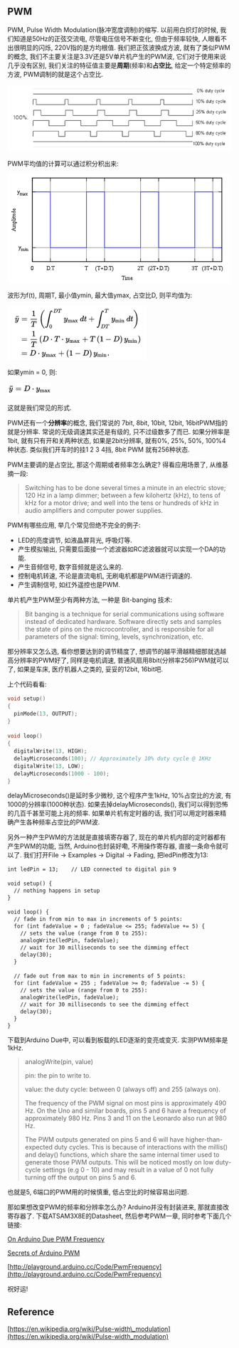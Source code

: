 ## PWM

PWM, Pulse Width Modulation\(脉冲宽度调制\)的缩写. 以前用白炽灯的时候, 我们知道是50Hz的正弦交流电, 尽管电压信号不断变化, 但由于频率较快, 人眼看不出很明显的闪烁, 220V指的是方均根值. 我们把正弦波换成方波, 就有了类似PWM的概念, 我们不主要关注是3.3V还是5V单片机产生的PWM波, 它们对于使用来说几乎没有区别, 我们关注的特征值主要是**周期**\(频率\)和**占空比**, 给定一个特定频率的方波, PWM调制的就是这个占空比.

![](/assets/占空比.png)

PWM平均值的计算可以通过积分积出来:

![](/assets/PWM1.png)

波形为f\(t\), 周期T, 最小值ymin, 最大值ymax, 占空比D, 则平均值为:

![](/assets/PWM平均值.png)

如果ymin = 0, 则:

![](/assets/PWM平均值3.png)

这就是我们常见的形式.

PWM还有一个**分辨率**的概念, 我们常说的 7bit, 8bit, 10bit, 12bit, 16bitPWM指的就是分辨率. 常说的无级调速其实还是有级的, 只不过级数多了而已. 如果分辨率是1bit, 就有只有开和关两种状态, 如果是2bit分辨率, 就有0%, 25%, 50%, 100%4种状态. 类似我们开车时的挂1 2 3 4挡, 8bit PWM 就有256种状态.

PWM主要调的是占空比, 那这个周期或者频率怎么确定? 得看应用场景了, 从维基摘一段:

> Switching has to be done several times a minute in an electric stove; 120 Hz in a lamp dimmer; between a few kilohertz \(kHz\), to tens of kHz for a motor drive; and well into the tens or hundreds of kHz in audio amplifiers and computer power supplies.

PWM有哪些应用, 举几个常见但绝不完全的例子:

* LED的亮度调节, 如液晶屏背光, 呼吸灯等.
* 产生模拟输出, 只需要后面接一个滤波器如RC滤波器就可以实现一个DA的功能.
* 产生音频信号, 数字音频就是这么来的.
* 控制电机转速, 不论是直流电机, 无刷电机都是PWM进行调速的.
* 产生调制信号, 如红外遥控也是PWM.

单片机产生PWM至少有两种方法, 一种是 Bit-banging 技术:

> Bit banging is a technique for serial communications using software instead of dedicated hardware. Software directly sets and samples the state of pins on the microcontroller, and is responsible for all parameters of the signal: timing, levels, synchronization, etc.

那分辨率又怎么选, 看你想要达到的调节精度了, 想调节的越平滑越精细那就选越高分辨率的PWM好了,  同样是电机调速, 普通风扇用8bit\(分辨率256\)PWM就可以了, 如果是车床, 医疗机器人之类的, 妥妥的12bit, 16bit吧.

上个代码看看:

```c
void setup()
{
  pinMode(13, OUTPUT);
}

void loop()
{
  digitalWrite(13, HIGH);
  delayMicroseconds(100); // Approximately 10% duty cycle @ 1KHz
  digitalWrite(13, LOW);
  delayMicroseconds(1000 - 100);
}
```

delayMicroseconds\(\)是延时多少微秒, 这个程序产生1kHz, 10%占空比的方波, 有1000的分辨率\(1000种状态\). 如果去掉delayMicroseconds\(\), 我们可以得到恐怖的几百千甚至可能上兆的频率. 如果单片机有定时器的话, 我们可以用定时器来精确产生各种频率占空比的PWM波.

另外一种产生PWM的方法就是直接填寄存器了, 现在的单片机内部的定时器都有产生PWM的功能, 当然, Arduino也封装好嘞, 不用操作寄存器, 直接一条命令就可以了. 我们打开File -&gt; Examples -&gt; Digital -&gt; Fading, 把ledPin修改为13:

```
int ledPin = 13;    // LED connected to digital pin 9

void setup() {
  // nothing happens in setup
}

void loop() {
  // fade in from min to max in increments of 5 points:
  for (int fadeValue = 0 ; fadeValue <= 255; fadeValue += 5) {
    // sets the value (range from 0 to 255):
    analogWrite(ledPin, fadeValue);
    // wait for 30 milliseconds to see the dimming effect
    delay(30);
  }

  // fade out from max to min in increments of 5 points:
  for (int fadeValue = 255 ; fadeValue >= 0; fadeValue -= 5) {
    // sets the value (range from 0 to 255):
    analogWrite(ledPin, fadeValue);
    // wait for 30 milliseconds to see the dimming effect
    delay(30);
  }
}
```

下载到Arduino Due中, 可以看到板载的LED逐渐的变亮或变灭. 实测PWM频率是1kHz.

> analogWrite\(pin, value\)
>
> pin: the pin to write to.
>
> value: the duty cycle: between 0 \(always off\) and 255 \(always on\).
>
> The frequency of the PWM signal on most pins is approximately 490 Hz. On the Uno and similar boards, pins 5 and 6 have a frequency of approximately 980 Hz. Pins 3 and 11 on the Leonardo also run at 980 Hz.
>
> The PWM outputs generated on pins 5 and 6 will have higher-than-expected duty cycles. This is because of interactions with the millis\(\) and delay\(\) functions, which share the same internal timer used to generate those PWM outputs. This will be noticed mostly on low duty-cycle settings \(e.g 0 - 10\) and may result in a value of 0 not fully turning off the output on pins 5 and 6.

也就是5, 6端口的PWM用的时候慎重, 低占空比的时候容易出问题.

那如果想改变PWM的频率和分辨率怎么办? Arduino并没有封装进来, 那就直接改寄存器了. 下载ATSAM3X8E的Datasheet, 然后参考PWM一章, 同时参考下面几个链接:

[On Arduino Due PWM Frequency](http://www.kerrywong.com/2014/09/21/on-arduino-due-pwm-frequency/)

[Secrets of Arduino PWM](https://www.arduino.cc/en/Tutorial/SecretsOfArduinoPWM)

[http://playground.arduino.cc/Code/PwmFrequency](http://playground.arduino.cc/Code/PwmFrequency)

祝好运!

## Reference

[https://en.wikipedia.org/wiki/Pulse-width\_modulation](https://en.wikipedia.org/wiki/Pulse-width_modulation)

